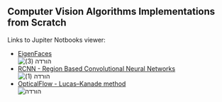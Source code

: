 ## Computer Vision Algorithms Implementations from Scratch

Links to Jupiter Notbooks viewer:

- [EigenFaces](https://nbviewer.jupyter.org/github/dvircohen0/Machine-Learning-Algorithms-From-Scratch/blob/main/computer_vision/Eigenfaces.ipynb) \
![הורדה (3)](https://user-images.githubusercontent.com/61738534/118111257-20dde980-b3ec-11eb-9160-dcfa36b6cced.png)
- [RCNN - Region Based Convolutional Neural Networks](https://nbviewer.jupyter.org/github/dvircohen0/Machine-Learning-Algorithms-From-Scratch/blob/main/computer_vision/RCNN.ipynb) \
![הורדה (1)](https://user-images.githubusercontent.com/61738534/118110897-a6ad6500-b3eb-11eb-8eb6-67fd395e4ffe.png)
- [OpticalFlow - Lucas–Kanade method](https://nbviewer.jupyter.org/github/dvircohen0/Machine-Learning-Algorithms-From-Scratch/blob/main/computer_vision/optical_flow.ipynb) \
![הורדה](https://user-images.githubusercontent.com/61738534/118110631-546c4400-b3eb-11eb-9e5f-2ffa24ce7f32.png)


